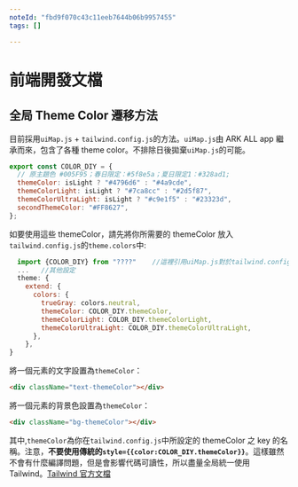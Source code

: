 ```yaml
---
noteId: "fbd9f070c43c11eeb7644b06b9957455"
tags: []

---
```


# 前端開發文檔

## 全局 Theme Color 遷移方法

目前採用`uiMap.js` + `tailwind.config.js`的方法。`uiMap.js`由 ARK ALL app 繼承而來，包含了各種 theme color。不排除日後拋棄`uiMap.js`的可能。

```js
export const COLOR_DIY = {
  // 原主題色 #005F95；春日限定：#5f8e5a；夏日限定1：#328ad1;
  themeColor: isLight ? "#4796d6" : "#4a9cde",
  themeColorLight: isLight ? "#7ca8cc" : "#2d5f87",
  themeColorUltraLight: isLight ? "#c9e1f5" : "#23323d",
  secondThemeColor: "#FF8627",
};
```

如要使用這些 themeColor，請先將你所需要的 themeColor 放入`tailwind.config.js`的`theme.colors`中:

```js
  import {COLOR_DIY} from "????"    //這裡引用uiMap.js對於tailwind.config.js的相對路徑
  ...   //其他設定
  theme: {
    extend: {
      colors: {
        trueGray: colors.neutral,
        themeColor: COLOR_DIY.themeColor,
        themeColorLight: COLOR_DIY.themeColorLight,
        themeColorUltraLight: COLOR_DIY.themeColorUltraLight,
      },
    },
}
```

將一個元素的文字設置為`themeColor`：

```html
<div className="text-themeColor"></div>
```

將一個元素的背景色設置為`themeColor`：

```html
<div className="bg-themeColor"></div>
```

其中,`themeColor`為你在`tailwind.config.js`中所設定的 themeColor 之 key 的名稱。注意，**不要使用傳統的`style={{color:COLOR_DIY.themeColor}}`**。這樣雖然不會有什麼編譯問題，但是會影響代碼可讀性，所以盡量全局統一使用 Tailwind。[Tailwind 官方文檔](https://www.tailwindcss.cn/)
